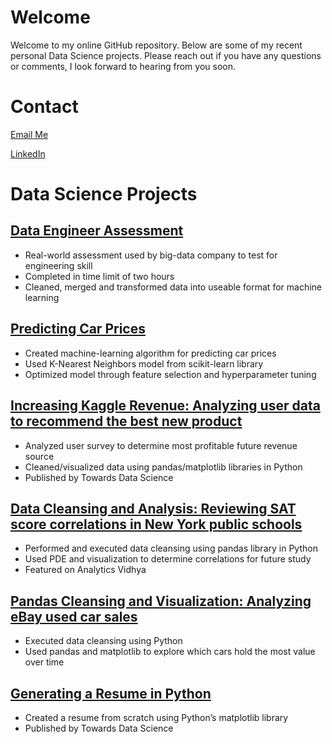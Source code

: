 # Welcome
Welcome to my online GitHub repository. Below are some of my recent personal Data Science projects. Please reach out if you have any questions or comments, I look forward to hearing from you soon.

# Contact
[Email Me](mailto:wekrklnd@gmail.com)

[LinkedIn](https://www.linkedin.com/in/eddie-k-239a63197)

# Data Science Projects #

## [Data Engineer Assessment](https://github.com/e-kirkland/datascience/tree/master/Data%20Engineer%20Assessment) ##
* Real-world assessment used by big-data company to test for engineering skill
* Completed in time limit of two hours
* Cleaned, merged and transformed data into useable format for machine learning

## [Predicting Car Prices](https://github.com/e-kirkland/datascience/tree/master/Predicting%20Car%20Prices) ##
* Created machine-learning algorithm for predicting car prices
* Used K-Nearest Neighbors model from scikit-learn library
* Optimized model through feature selection and hyperparameter tuning

## [Increasing Kaggle Revenue: Analyzing user data to recommend the best new product](https://github.com/e-kirkland/datascience/tree/master/Kaggle%20Survey) ##
* Analyzed user survey to determine most profitable future revenue source
* Cleaned/visualized data using pandas/matplotlib libraries in Python
* Published by Towards Data Science

## [Data Cleansing and Analysis: Reviewing SAT score correlations in New York public schools](https://github.com/e-kirkland/datascience/tree/master/NYC%20Schools) ##
* Performed and executed data cleansing using pandas library in Python
* Used PDE and visualization to determine correlations for future study
* Featured on Analytics Vidhya

## [Pandas Cleansing and Visualization: Analyzing eBay used car sales](https://github.com/e-kirkland/datascience/tree/master/ebaycars) ##
* Executed data cleansing using Python
* Used pandas and matplotlib to explore which cars hold the most value over time

## [Generating a Resume in Python](https://github.com/e-kirkland/datascience/tree/master/Resume) ##
* Created a resume from scratch using Python’s matplotlib library
* Published by Towards Data Science

